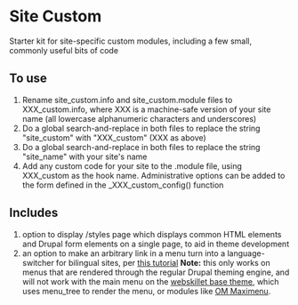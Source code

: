 # Site Custom

Starter kit for site-specific custom modules, including a few small, commonly useful bits of code

## To use

1. Rename site_custom.info and site_custom.module files to XXX_custom.info, where XXX is a machine-safe version of your site name (all lowercase alphanumeric characters and underscores)
2. Do a global search-and-replace in both files to replace the string "site_custom" with "XXX_custom" (XXX as above)
3. Do a global search-and-replace in both files to replace the string "site_name" with your site's name
4. Add any custom code for your site to the .module file, using XXX_custom as the hook name. Administrative options can be added to the form defined in the _XXX_custom_config() function

## Includes

1. option to display /styles page which displays common HTML elements and Drupal form elements on a single page, to aid in theme development
2. an option to make an arbitrary link in a menu turn into a language-switcher for bilingual sites, per [this tutorial](http://www.liquidcms.ca/post/how-language-switcher-menu-item) __Note:__ this only works on menus that are rendered through the regular Drupal theming engine, and will not work with the main menu on the [webskillet base theme](https://github.com/webskillet/webskillet), which uses menu_tree to render the menu, or modules like [OM Maximenu](https://www.drupal.org/project/om_maximenu).